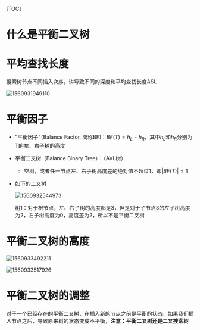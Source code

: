 [TOC]



# 什么是平衡二叉树

# 平均查找长度

搜索树节点不同插入次序，讲导致不同的深度和平均查找长度ASL

![1560931949110](https://github.com/chenyansong1/note/blob/master/images/data_structure/1560931949110.png?raw=true)



# 平衡因子

* ”平衡因子“（Balance Factor, 简称BF)：$BF(T)=h_L-h_R$，其中$h_L$和$h_R$分别为T的左、右子树的高度

* 平衡二叉树（Balance Binary Tree）：（AVL树）
  * 空树，或者任一节点左、右子树高度差的绝对值不超过1，即$|
    BF(T)| \leq 1$

* 如下的二叉树

  ![1560932544973](https://github.com/chenyansong1/note/blob/master/images/data_structure/1560932544973.png?raw=true)

  树1：对于根节点，左、右子树的高度都是3，但是对于子节点3的左子树高度为2，右子树高度为0，高度差为2，所以不是平衡二叉树

  

# 平衡二叉树的高度

![1560933492211](https://github.com/chenyansong1/note/blob/master/images/data_structure/1560933492211.png?raw=true)

![1560933517926](https://github.com/chenyansong1/note/blob/master/images/data_structure/1560933517926.png?raw=true)



# 平衡二叉树的调整

对于一个已经存在的平衡二叉树，在插入新的节点之前是平衡的状态，如果我们插入节点之后，导致原来树的状态变成不平衡，**注意：平衡二叉树还是二叉搜索树**








